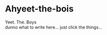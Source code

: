 # Ahyeet-the-bois
Yeet. The. Boys                             
dunno what to write here... just click the things...
